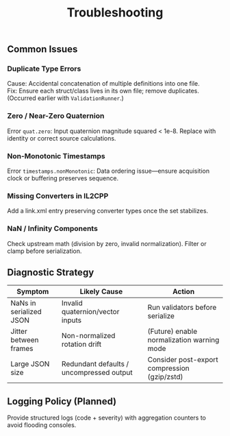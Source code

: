 ﻿---
id: troubleshooting
title: Troubleshooting
sidebar_label: Troubleshooting
sidebar_position: 90
---

## Common Issues

### Duplicate Type Errors
Cause: Accidental concatenation of multiple definitions into one file.  
Fix: Ensure each struct/class lives in its own file; remove duplicates. (Occurred earlier with `ValidationRunner`.)

### Zero / Near-Zero Quaternion
Error `quat.zero`: Input quaternion magnitude squared < 1e-8. Replace with identity or correct source calculations.

### Non-Monotonic Timestamps
Error `timestamps.nonMonotonic`: Data ordering issue—ensure acquisition clock or buffering preserves sequence.

### Missing Converters in IL2CPP
Add a link.xml entry preserving converter types once the set stabilizes.

### NaN / Infinity Components
Check upstream math (division by zero, invalid normalization). Filter or clamp before serialization.

## Diagnostic Strategy
| Symptom | Likely Cause | Action |
|---------|-------------|--------|
| NaNs in serialized JSON | Invalid quaternion/vector inputs | Run validators before serialize |
| Jitter between frames | Non-normalized rotation drift | (Future) enable normalization warning mode |
| Large JSON size | Redundant defaults / uncompressed output | Consider post-export compression (gzip/zstd) |

## Logging Policy (Planned)
Provide structured logs (code + severity) with aggregation counters to avoid flooding consoles.
